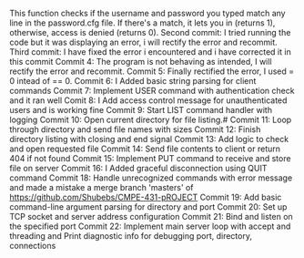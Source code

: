 This function checks if the username and password you typed match any line in the password.cfg file. If there's a match, it lets you in (returns 1), otherwise, access is denied (returns 0).
Second commit: I tried running the code but it was displaying an error, i will rectify the error and recommit.
Third commit: I have fixed the error i encountered and i have corrected it in this commit
Commit 4: The program is not behaving as intended, I will rectify the error and recommit.
Commit 5: Finally rectified the error, I used = 0 intead of == 0.
Commit 6: I Added basic string parsing for client commands
Commit 7: Implement USER command with authentication check and it ran well
Comit 8: I Add access control message for unauthenticated users and is working fine
Commit 9: Start LIST command handler with logging
Commit 10: Open current directory for file listing.#
Commit 11: Loop through directory and send file names with sizes
Commit 12: Finish directory listing with closing and end signal
Commit 13: Add logic to check and open requested file
Commit 14: Send file contents to client or return 404 if not found
Commit 15: Implement PUT command to receive and store file on server
Commit 16: I Added graceful disconnection using QUIT command
Commit 18: Handle unrecognized commands with error message and made a mistake a merge branch 'masters' of  https://github.com/Shubebs/CMPE-431-pROJECT
Commit 19: Add basic command-line argument parsing for directory and port
Commit 20: Set up TCP socket and server address configuration
Commit 21: Bind and listen on the specified port
Commit 22: Implement main server loop with accept and threading and Print diagnostic info for debugging port, directory, connections